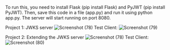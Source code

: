 To run this, you need to install Flask (pip install Flask) and PyJWT (pip install PyJWT). Then, save this code in a file (app.py) and run it using python app.py. The server will start running on port 8080.

Project 1: JWKS server
![Screenshot (78)](https://github.com/vgunt1997/3550-jwks-server-project/assets/161993240/0ad4c8d1-a259-48df-bf14-c09535e28aa1)
Test Client:
![Screenshot (79)](https://github.com/vgunt1997/3550-jwks-server-project/assets/161993240/ff9710ac-cde5-4332-8a14-105014cda35a)

Project 2: Extending the JWKS server
![Screenshot (78)](https://github.com/vgunt1997/3550-jwks-server-project/assets/161993240/67f28dbb-7462-4956-8426-3d73cb292d47)
Test Client:
![Screenshot (80)](https://github.com/vgunt1997/3550-jwks-server-project/assets/161993240/06c7af0a-8ce4-48a2-9a66-7bf31a3b94af)

